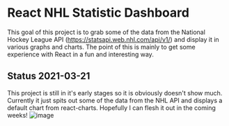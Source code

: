 # React NHL Statistic Dashboard

This goal of this project is to grab some of the data from the National Hockey League API (https://statsapi.web.nhl.com/api/v1/) and display it in various graphs and charts. The point of this is mainly to get some experience with React in a fun and interesting way.

## Status 2021-03-21
This project is still in it's early stages so it is obviously doesn't show much. Currently it just spits out some of the data from the NHL API and displays a default chart from react-charts. Hopefully I can flesh it out in the coming weeks!
![image](https://user-images.githubusercontent.com/14824055/111923842-cd43c500-8a66-11eb-91cd-d915f2e62d3f.png)
